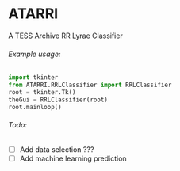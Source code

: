 # ATARRI
A TESS Archive RR Lyrae Classifier

###### Example usage:
```python
import tkinter
from ATARRI.RRLClassifier import RRLClassifier
root = tkinter.Tk()
theGui = RRLClassifier(root)
root.mainloop()
```

###### Todo:
- [ ] Add data selection ???
- [ ] Add machine learning prediction
